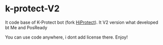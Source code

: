 # k-protect-V2

It code base of K-Protect bot (fork [HiProtect](https://github.com/TerminalPR0/hiprotect)). It V2 version what developed bt Me and PosReady

You can use code anywhere, i dont add license there. Enjoy!
